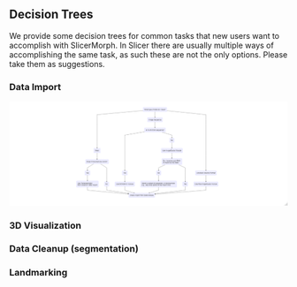 ## Decision Trees
We provide some decision trees for common tasks that new users want to accomplish with SlicerMorph. In Slicer there are usually multiple ways of accomplishing the same task, as such these are not the only options. Please take them as suggestions.

### Data Import

<img src="DataImport.png">

### 3D Visualization

### Data Cleanup (segmentation)

### Landmarking

